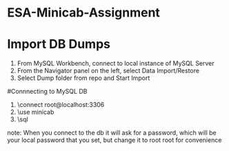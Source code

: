# ESA-Minicab-Assignment
# Import DB Dumps
1. From MySQL Workbench, connect to local instance of MySQL Server
2. From the Navigator panel on the left, select Data Import/Restore
3. Select Dump folder from repo and Start Import

#Connnecting to MySQL DB
1. \connect root@localhost:3306
2. \use minicab
3. \sql

note: When you connect to the db it will ask for a password, which will be your local password that you set, but change it to root root for convenience 